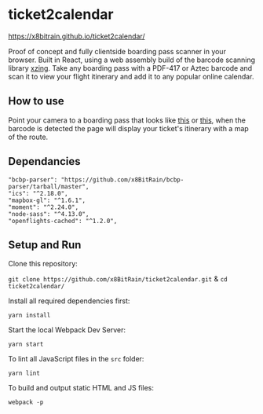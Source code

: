 # ticket2calendar

https://x8bitrain.github.io/ticket2calendar/

Proof of concept and fully clientside boarding pass scanner in your browser. Built in React, using a web assembly build of the barcode scanning library [xzing](https://github.com/yushulx/zxing-cpp-emscripten). Take any boarding pass with a PDF-417 or Aztec barcode and scan it to view your flight itinerary and add it to any popular online calendar.

## How to use
Point your camera to a boarding pass that looks like [this](https://raw.githubusercontent.com/x8BitRain/ticket2calendar/master/public/pdf417_bcbp.png) or [this](https://raw.githubusercontent.com/x8BitRain/ticket2calendar/master/public/aztec_bcbp.png), when the barcode is detected the page will display your ticket's itinerary with a map of the route.

## Dependancies
	"bcbp-parser": "https://github.com/x8BitRain/bcbp-parser/tarball/master",
    "ics": "^2.18.0",
    "mapbox-gl": "^1.6.1",
    "moment": "^2.24.0",
    "node-sass": "^4.13.0",
    "openflights-cached": "^1.2.0",

## Setup and Run

Clone this repository:

`git clone https://github.com/x8BitRain/ticket2calendar.git`  &  `cd ticket2calendar/`

Install all required dependencies first:

    yarn install

Start the local Webpack Dev Server:

    yarn start

To lint all JavaScript files in the  `src`  folder:

    yarn lint

To build and output static HTML and JS files:

    webpack -p

